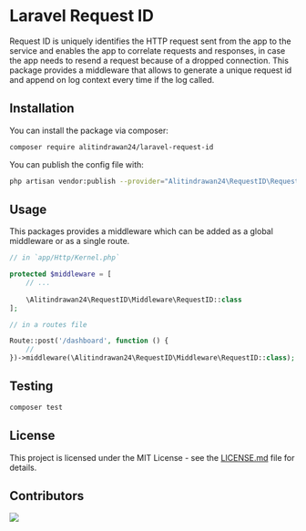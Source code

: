 # Laravel Request ID

Request ID is uniquely identifies the HTTP request sent from the app to the service and enables the app to correlate requests and responses, in case the app needs to resend a request because of a dropped connection. This package provides a middleware that allows to generate a unique request id and append on log context every time if the log called.


## Installation

You can install the package via composer:

```bash
composer require alitindrawan24/laravel-request-id
```

You can publish the config file with:

```bash
php artisan vendor:publish --provider="Alitindrawan24\RequestID\RequestIDServiceProvider" --tag="config" 
```
## Usage

This packages provides a middleware which can be added as a global middleware or as a single route.

```php
// in `app/Http/Kernel.php`

protected $middleware = [
    // ...
    
    \Alitindrawan24\RequestID\Middleware\RequestID::class
];
```

```php
// in a routes file

Route::post('/dashboard', function () {
    //
})->middleware(\Alitindrawan24\RequestID\Middleware\RequestID::class);
```

## Testing

```bash
composer test
```

## License
This project is licensed under the MIT License - see the [LICENSE.md](https://github.com/MarketingPipeline/README-Quotes/blob/main/LICENSE) file for details.

## Contributors
<a href="https://github.com/alitindrawan24/laravel-request-id/graphs/contributors">
  <img src="https://contrib.rocks/image?repo=alitindrawan24/laravel-request-id" />
</a>
